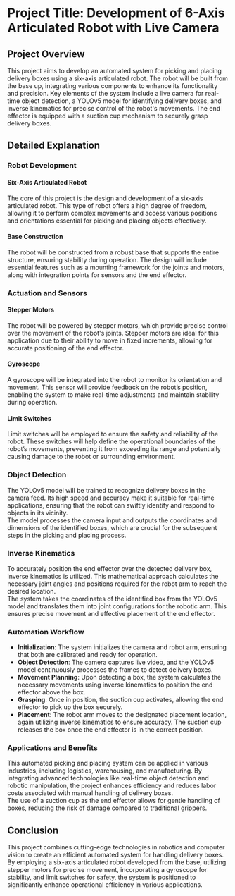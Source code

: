 # Project Title: Development of 6-Axis Articulated Robot with Live Camera

## Project Overview
This project aims to develop an automated system for picking and placing delivery boxes using a six-axis articulated robot. The robot will be built from the base up, integrating various components to enhance its functionality and precision. Key elements of the system include a live camera for real-time object detection, a YOLOv5 model for identifying delivery boxes, and inverse kinematics for precise control of the robot's movements. The end effector is equipped with a suction cup mechanism to securely grasp delivery boxes.

## Detailed Explanation

### Robot Development

#### Six-Axis Articulated Robot
The core of this project is the design and development of a six-axis articulated robot. This type of robot offers a high degree of freedom, allowing it to perform complex movements and access various positions and orientations essential for picking and placing objects effectively.

#### Base Construction
The robot will be constructed from a robust base that supports the entire structure, ensuring stability during operation. The design will include essential features such as a mounting framework for the joints and motors, along with integration points for sensors and the end effector.

### Actuation and Sensors

#### Stepper Motors
The robot will be powered by stepper motors, which provide precise control over the movement of the robot's joints. Stepper motors are ideal for this application due to their ability to move in fixed increments, allowing for accurate positioning of the end effector.

#### Gyroscope
A gyroscope will be integrated into the robot to monitor its orientation and movement. This sensor will provide feedback on the robot’s position, enabling the system to make real-time adjustments and maintain stability during operation.

#### Limit Switches
Limit switches will be employed to ensure the safety and reliability of the robot. These switches will help define the operational boundaries of the robot’s movements, preventing it from exceeding its range and potentially causing damage to the robot or surrounding environment.

### Object Detection

The YOLOv5 model will be trained to recognize delivery boxes in the camera feed. Its high speed and accuracy make it suitable for real-time applications, ensuring that the robot can swiftly identify and respond to objects in its vicinity.  
The model processes the camera input and outputs the coordinates and dimensions of the identified boxes, which are crucial for the subsequent steps in the picking and placing process.

### Inverse Kinematics

To accurately position the end effector over the detected delivery box, inverse kinematics is utilized. This mathematical approach calculates the necessary joint angles and positions required for the robot arm to reach the desired location.  
The system takes the coordinates of the identified box from the YOLOv5 model and translates them into joint configurations for the robotic arm. This ensures precise movement and effective placement of the end effector.

### Automation Workflow

- **Initialization**: The system initializes the camera and robot arm, ensuring that both are calibrated and ready for operation.
- **Object Detection**: The camera captures live video, and the YOLOv5 model continuously processes the frames to detect delivery boxes.
- **Movement Planning**: Upon detecting a box, the system calculates the necessary movements using inverse kinematics to position the end effector above the box.
- **Grasping**: Once in position, the suction cup activates, allowing the end effector to pick up the box securely.
- **Placement**: The robot arm moves to the designated placement location, again utilizing inverse kinematics to ensure accuracy. The suction cup releases the box once the end effector is in the correct position.

### Applications and Benefits

This automated picking and placing system can be applied in various industries, including logistics, warehousing, and manufacturing. By integrating advanced technologies like real-time object detection and robotic manipulation, the project enhances efficiency and reduces labor costs associated with manual handling of delivery boxes.  
The use of a suction cup as the end effector allows for gentle handling of boxes, reducing the risk of damage compared to traditional grippers.

## Conclusion
This project combines cutting-edge technologies in robotics and computer vision to create an efficient automated system for handling delivery boxes. By employing a six-axis articulated robot developed from the base, utilizing stepper motors for precise movement, incorporating a gyroscope for stability, and limit switches for safety, the system is positioned to significantly enhance operational efficiency in various applications.
